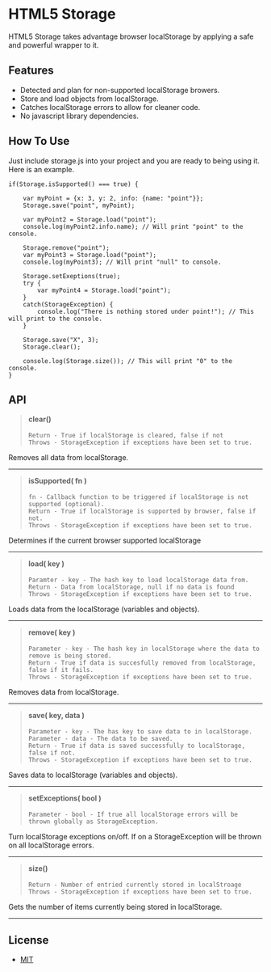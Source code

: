 HTML5 Storage
=============
HTML5 Storage takes advantage browser localStorage by applying a safe and powerful wrapper to it.

Features
--------
- Detected and plan for non-supported localStorage browers.
- Store and load objects from localStorage.
- Catches localStorage errors to allow for cleaner code.
- No javascript library dependencies.

How To Use
----------
Just include storage.js into your project and you are ready to being using it.  Here is an example.

    if(Storage.isSupported() === true) {
    
        var myPoint = {x: 3, y: 2, info: {name: "point"}};
        Storage.save("point", myPoint);
        
        var myPoint2 = Storage.load("point");
        console.log(myPoint2.info.name); // Will print "point" to the console.
        
        Storage.remove("point");
        var myPoint3 = Storage.load("point");
        console.log(myPoint3); // Will print "null" to console.
        
        Storage.setExeptions(true);
        try {
            var myPoint4 = Storage.load("point");
        }
        catch(StorageException) {
            console.log("There is nothing stored under point!"); // This will print to the console.
        }
        
        Storage.save("X", 3);
        Storage.clear();
        
        console.log(Storage.size()); // This will print "0" to the console.
    }


API
---
> **clear()** <br/><br/>
`Return - True if localStorage is cleared, false if not` <br/>
`Throws - StorageException if exceptions have been set to true.`

Removes all data from localStorage.

---

> **isSupported( fn )** <br/><br/>
`fn - Callback function to be triggered if localStorage is not supported (optional).` <br/> 
`Return - True if localStorage is supported by browser, false if not.` <br/>
`Throws - StorageException if exceptions have been set to true.`

Determines if the current browser supported localStorage

---

> **load( key )** <br/><br/>
`Paramter - key - The hash key to load localStorage data from.` <br/>
`Return - Data from localStorage, null if no data is found` <br/>
`Throws - StorageException if exceptions have been set to true.`

Loads data from the localStorage (variables and objects).

---

> **remove( key )** <br/><br/>
`Parameter - key - The hash key in localStorage where the data to remove is being stored.` <br/>
`Return - True if data is succesfully removed from localStorage, false if it fails.` <br/>
`Throws - StorageException if exceptions have been set to true.`

Removes data from localStorage.

---

> **save( key, data )** <br/><br/>
`Parameter - key - The has key to save data to in localStorage.` <br/>
`Parameter - data - The data to be saved.` <br/>
`Return - True if data is saved successfully to localStorage, false if not.` <br/>
`Throws - StorageException if exceptions have been set to true.`

Saves data to localStorage (variables and objects).

---

> **setExceptions( bool )** <br/><br/>
`Parameter - bool - If true all localStorage errors will be thrown globally as StorageException.`

Turn localStorage exceptions on/off. If on a StorageException will be thrown on all localStorage errors.


---

> **size()** <br/><br/>
`Return - Number of entried currently stored in localStroage` <br/>
`Throws - StorageException if exceptions have been set to true.`

Gets the number of items currently being stored in localStorage.

---

License
-------
- [MIT](http://www.opensource.org/licenses/mit-license.php)